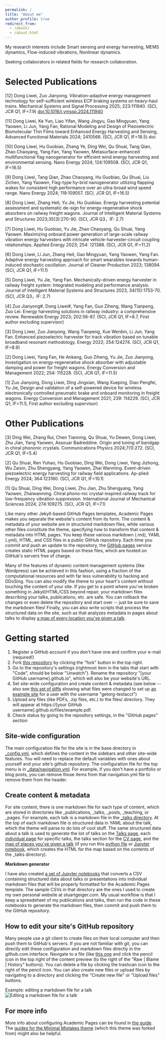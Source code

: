 ```yaml
---
permalink: /
title: "About me"
author_profile: true
redirect_from: 
  - /about/
  - /about.html
---
```


My research interests include Smart sensing and energy harvesting, MEMS dynamics, Flow-induced vibrations, Nonlinear dynamics. 

Seeking collaborators in related fields for research collaboration.

Selected Publications
======
[12] Dong Liwei, Zuo Jianyong. Vibration-adaptive energy management technology for self-sufficient wireless ECP braking systems on heavy-haul trains. Mechanical Systems and Signal Processing 2025; 223:111940. (SCI, JCR Q1, IF=7.9) [doi:10.1016/j.ymssp.2024.111940](https://doi.org/10.1016/j.ymssp.2024.111940)

[11] Dong Liwei, Ke Yun, Liao Yifan, Wang Jingyu, Gao Mingyuan, Yang Yaowen, Li Jun, Yang Fan, Rational Modeling and Design of Piezoelectric Biomolecular Thin Films toward Enhanced Energy Harvesting and Sensing, Advanced Functional Materials 2024; 2410566. (SCI, JCR Q1, IF=18.5) doi:

[10] Dong Liwei, Hu Guobiao, Zhang Ye, Ding Wei, Qu Shuai, Tang Qian, Zhao Chaoyang, Yang Fan, Yang Yaowen, Metasurface-enhanced multifunctional flag nanogenerator for efficient wind energy harvesting and environmental sensing. Nano Energy 2024; 124:109508. (SCI, JCR Q1, IF=16.5)

[9] Dong Liwei, Tang Qian, Zhao Chaoyang, Hu Guobiao, Qu Shuai, Liu Zichen, Yang Yaowen, Flag-type hy-brid nanogenerator utilizing flapping wakes for consistent high performance over an ultra-broad wind speed range. Nano Energy 2024; 119:109057. (SCI, JCR Q1, IF=16.5)

[8] Dong Liwei, Zhang Heli, Yu Jie, Hu Guobiao. Energy harvesting potential assessment and systematic de-sign for energy-regenerative shock absorbers on railway freight wagons. Journal of Intelligent Material Systems and Structures 2023;35(3):270-90. (SCI, JCR Q3，IF: 2.7)

[7] Dong Liwei, Hu Guobiao, Yu Jie, Zhao Chaoyang, Qu Shuai, Yang Yaowen. Maximizing onboard power generation of large-scale railway vibration energy harvesters with intricate vehicle-harvester-circuit coupling relationships. Applied Energy 2023; 254: 121388. (SCI, JCR Q1, IF=11.2)

[6] Dong Liwei, Li Jun, Zhang Heli, Gao Mingyuan, Yang Yaowen, Yang Fan. Adaptive energy harvesting approach for smart wearables towards human-induced stochastic oscillation. Journal of Cleaner Production 2023; 138094. (SCI, JCR Q1, IF=11.1)

[5] Dong Liwei, Yu Jie, Yang Fan. Mechanically-driven energy harvester in railway freight system: Integrated modeling and performance analysis. Journal of Intelligent Material Systems and Structures 2023, 34(15):1753-70. (SCI, JCR Q3，IF: 2.7)

[4] Zuo Jianyong#, Dong Liwei#, Yang Fan, Guo Ziheng, Wang Tianpeng, Zuo Lei. Energy harvesting solutions in railway industry: a comprehensive review. Renewable Energy 2023; 202:56-87. (SCI, JCR Q1, IF=8.7, First author excluding supervisor)

[3] Dong Liwei, Zuo Jianyong, Wang Tianpeng, Xue Wenbin, Li Jun, Yang Fan. Enhanced piezoelectric harvester for track vibration based on tunable broadband resonant methodology. Energy 2022; 254:124274. (SCI, JCR Q1, IF=8.9)

[2] Dong Liwei, Yang Fan, He Ankang, Guo Ziheng, Yu Jie, Zuo Jianyong, Investigation on energy-regenerative shock absorber with adjustable damping and power for freight wagons. Energy Conversion and Management 2022; 254: 115228. (SCI, JCR Q1, IF=11.5)

[1] Zuo Jianyong, Dong Liwei, Ding Jingxian, Wang Xueping, Diao Pengfei, Yu Jie, Design and validation of a self-powered device for wireless electronically controlled pneumatic brake and onboard monitoring in freight wagons. Energy Conversion and Management 2021; 239: 114229. (SCI, JCR Q1, IF=11.5, First author excluding supervisor)

Other Publications
======
[3] Ding Wei, Zhang Rui, Chen Tianning, Qu Shuai, Yu Dewen, Dong Liwei, Zhu Jian, Yang Yaowen, Assouar Badreddine. Origin and tuning of bandgap in chiral phononic crystals. Communications Physics 2024;7(1):272. (SCI, JCR Q1, IF=5.4)

[2] Qu Shuai, Ren Yuhao, Hu Guobiao, Ding Wei, Dong Liwei, Yang Jizhong, Wu Zaixin, Zhu Shengyang, Yang Yaowen, Zhai Wanming. Event-driven piezoelectric energy harvesting for railway field applications. Ap-plied Energy 2024; 364:123160. (SCI, JCR Q1, IF=10.1)

[1] Qu Shuai, Ding Wei, Dong Liwei, Zhu Jian, Zhu Shengyang, Yang Yaowen, Zhaiwanming. Chiral phono-nic crystal-inspired railway track for low-frequency vibration suppression. International Journal of Mechanical Sciences 2024; 274:109275. (SCI, JCR Q1, IF=7.1)



Like many other Jekyll-based GitHub Pages templates, Academic Pages makes you separate the website's content from its form. The content & metadata of your website are in structured markdown files, while various other files constitute the theme, specifying how to transform that content & metadata into HTML pages. You keep these various markdown (.md), YAML (.yml), HTML, and CSS files in a public GitHub repository. Each time you commit and push an update to the repository, the [GitHub pages](https://pages.github.com/) service creates static HTML pages based on these files, which are hosted on GitHub's servers free of charge.

Many of the features of dynamic content management systems (like Wordpress) can be achieved in this fashion, using a fraction of the computational resources and with far less vulnerability to hacking and DDoSing. You can also modify the theme to your heart's content without touching the content of your site. If you get to a point where you've broken something in Jekyll/HTML/CSS beyond repair, your markdown files describing your talks, publications, etc. are safe. You can rollback the changes or even delete the repository and start over -- just be sure to save the markdown files! Finally, you can also write scripts that process the structured data on the site, such as [](https://github.com/academicpages/academicpages.github.io/blob/master/talkmap.ipynb) that analyzes metadata in pages about talks to display [a map of every location you've given a talk](https://academicpages.github.io/talkmap.html).

Getting started
======
1. Register a GitHub account if you don't have one and confirm your e-mail (required!)
1. Fork [this repository](https://github.com/academicpages/academicpages.github.io) by clicking the "fork" button in the top right. 
1. Go to the repository's settings (rightmost item in the tabs that start with "Code", should be below "Unwatch"). Rename the repository "[your GitHub username].github.io", which will also be your website's URL.
1. Set site-wide configuration and create content & metadata (see below -- also see [this set of diffs](http://archive.is/3TPas) showing what files were changed to set up [an example site](https://getorg-testacct.github.io) for a user with the username "getorg-testacct")
1. Upload any files (like PDFs, .zip files, etc.) to the files/ directory. They will appear at https://[your GitHub username].github.io/files/example.pdf.  
1. Check status by going to the repository settings, in the "GitHub pages" section

Site-wide configuration
------
The main configuration file for the site is in the base directory in [_config.yml](https://github.com/academicpages/academicpages.github.io/blob/master/_config.yml), which defines the content in the sidebars and other site-wide features. You will need to replace the default variables with ones about yourself and your site's github repository. The configuration file for the top menu is in [_data/navigation.yml](https://github.com/academicpages/academicpages.github.io/blob/master/_data/navigation.yml). For example, if you don't have a portfolio or blog posts, you can remove those items from that navigation.yml file to remove them from the header. 

Create content & metadata
------
For site content, there is one markdown file for each type of content, which are stored in directories like _publications, _talks, _posts, _teaching, or _pages. For example, each talk is a markdown file in the [_talks directory](https://github.com/academicpages/academicpages.github.io/tree/master/_talks). At the top of each markdown file is structured data in YAML about the talk, which the theme will parse to do lots of cool stuff. The same structured data about a talk is used to generate the list of talks on the [Talks page](https://academicpages.github.io/talks), each [individual page](https://academicpages.github.io/talks/2012-03-01-talk-1) for specific talks, the talks section for the [CV page](https://academicpages.github.io/cv), and the [map of places you've given a talk](https://academicpages.github.io/talkmap.html) (if you run this [python file](https://github.com/academicpages/academicpages.github.io/blob/master/talkmap.py) or [Jupyter notebook](https://github.com/academicpages/academicpages.github.io/blob/master/talkmap.ipynb), which creates the HTML for the map based on the contents of the _talks directory).

**Markdown generator**

I have also created [a set of Jupyter notebooks](https://github.com/academicpages/academicpages.github.io/tree/master/markdown_generator
) that converts a CSV containing structured data about talks or presentations into individual markdown files that will be properly formatted for the Academic Pages template. The sample CSVs in that directory are the ones I used to create my own personal website at stuartgeiger.com. My usual workflow is that I keep a spreadsheet of my publications and talks, then run the code in these notebooks to generate the markdown files, then commit and push them to the GitHub repository.

How to edit your site's GitHub repository
------
Many people use a git client to create files on their local computer and then push them to GitHub's servers. If you are not familiar with git, you can directly edit these configuration and markdown files directly in the github.com interface. Navigate to a file (like [this one](https://github.com/academicpages/academicpages.github.io/blob/master/_talks/2012-03-01-talk-1.md) and click the pencil icon in the top right of the content preview (to the right of the "Raw | Blame | History" buttons). You can delete a file by clicking the trashcan icon to the right of the pencil icon. You can also create new files or upload files by navigating to a directory and clicking the "Create new file" or "Upload files" buttons. 

Example: editing a markdown file for a talk
![Editing a markdown file for a talk](/images/editing-talk.png)

For more info
------
More info about configuring Academic Pages can be found in [the guide](https://academicpages.github.io/markdown/). The [guides for the Minimal Mistakes theme](https://mmistakes.github.io/minimal-mistakes/docs/configuration/) (which this theme was forked from) might also be helpful.
